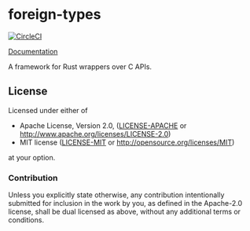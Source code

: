 # foreign-types

[![CircleCI](https://circleci.com/gh/sfackler/foreign-types.svg?style=shield)](https://circleci.com/gh/sfackler/foreign-types)

[Documentation](https://docs.rs/foreign-types)

A framework for Rust wrappers over C APIs.

## License

Licensed under either of

 * Apache License, Version 2.0, ([LICENSE-APACHE](LICENSE-APACHE) or http://www.apache.org/licenses/LICENSE-2.0)
 * MIT license ([LICENSE-MIT](LICENSE-MIT) or http://opensource.org/licenses/MIT)

at your option.

### Contribution

Unless you explicitly state otherwise, any contribution intentionally
submitted for inclusion in the work by you, as defined in the Apache-2.0
license, shall be dual licensed as above, without any additional terms or
conditions.
